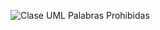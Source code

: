 ![Clase UML Palabras Prohibidas](https://github.com/user-attachments/assets/938adae3-a2b1-47fd-af51-f9e2f3d4d483)
